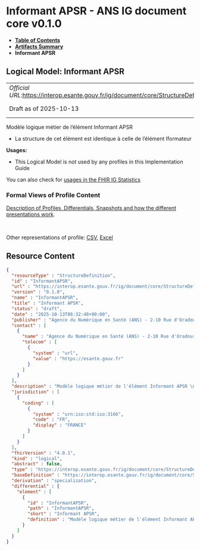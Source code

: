 # Informant APSR - ANS IG document core v0.1.0

* [**Table of Contents**](toc.md)
* [**Artifacts Summary**](artifacts.md)
* **Informant APSR**

## Logical Model: Informant APSR 

| | |
| :--- | :--- |
| *Official URL*:https://interop.esante.gouv.fr/ig/document/core/StructureDefinition/InformantAPSR | *Version*:0.1.0 |
| Draft as of 2025-10-13 | *Computable Name*:InformantAPSR |

 
Modèle logique métier de l’élément Informant APSR 
* La structure de cet élément est identique à celle de l’élément Iformateur
 

**Usages:**

* This Logical Model is not used by any profiles in this Implementation Guide

You can also check for [usages in the FHIR IG Statistics](https://packages2.fhir.org/xig/ans.document.fr.core|current/StructureDefinition/InformantAPSR)

### Formal Views of Profile Content

 [Description of Profiles, Differentials, Snapshots and how the different presentations work](http://build.fhir.org/ig/FHIR/ig-guidance/readingIgs.html#structure-definitions). 

 

Other representations of profile: [CSV](StructureDefinition-InformantAPSR.csv), [Excel](StructureDefinition-InformantAPSR.xlsx) 



## Resource Content

```json
{
  "resourceType" : "StructureDefinition",
  "id" : "InformantAPSR",
  "url" : "https://interop.esante.gouv.fr/ig/document/core/StructureDefinition/InformantAPSR",
  "version" : "0.1.0",
  "name" : "InformantAPSR",
  "title" : "Informant APSR",
  "status" : "draft",
  "date" : "2025-10-13T08:32:48+00:00",
  "publisher" : "Agence du Numérique en Santé (ANS) - 2-10 Rue d'Oradour-sur-Glane, 75015 Paris",
  "contact" : [
    {
      "name" : "Agence du Numérique en Santé (ANS) - 2-10 Rue d'Oradour-sur-Glane, 75015 Paris",
      "telecom" : [
        {
          "system" : "url",
          "value" : "https://esante.gouv.fr"
        }
      ]
    }
  ],
  "description" : "Modèle logique métier de l'élément Informant APSR \n  - La structure de cet élément est identique à celle de l’élément Iformateur",
  "jurisdiction" : [
    {
      "coding" : [
        {
          "system" : "urn:iso:std:iso:3166",
          "code" : "FR",
          "display" : "FRANCE"
        }
      ]
    }
  ],
  "fhirVersion" : "4.0.1",
  "kind" : "logical",
  "abstract" : false,
  "type" : "https://interop.esante.gouv.fr/ig/document/core/StructureDefinition/InformantAPSR",
  "baseDefinition" : "https://interop.esante.gouv.fr/ig/document/core/StructureDefinition/Informateur",
  "derivation" : "specialization",
  "differential" : {
    "element" : [
      {
        "id" : "InformantAPSR",
        "path" : "InformantAPSR",
        "short" : "Informant APSR",
        "definition" : "Modèle logique métier de l'élément Informant APSR \n  - La structure de cet élément est identique à celle de l’élément Iformateur"
      }
    ]
  }
}

```
